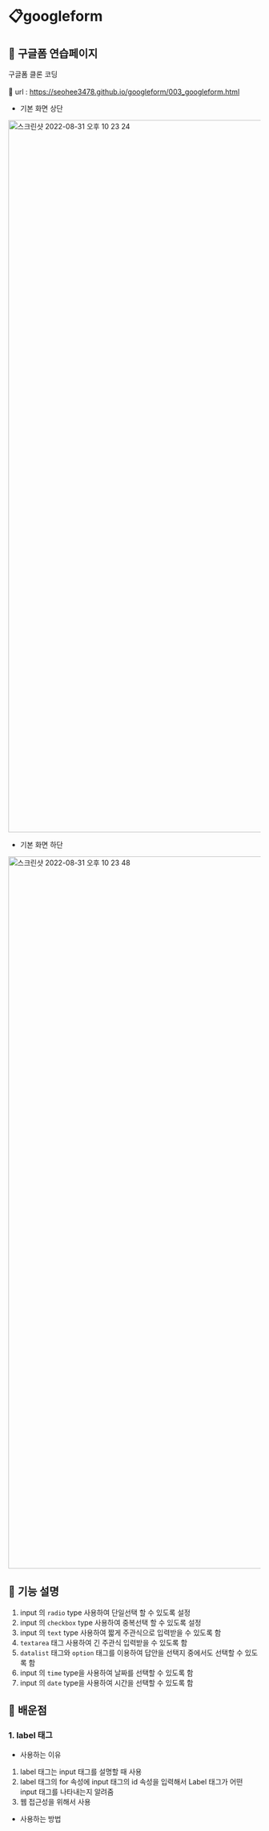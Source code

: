 # 📋googleform

## 📍 구글폼 연습페이지
구글폼 클론 코딩
<br>
<br>
🔗 url : https://seohee3478.github.io/googleform/003_googleform.html

- 기본 화면 상단
<img width="1419" alt="스크린샷 2022-08-31 오후 10 23 24" src="https://user-images.githubusercontent.com/78894678/187688711-df6a32ea-e433-461c-a358-efd67adf2b0e.png">

- 기본 화면 하단
<img width="1419" alt="스크린샷 2022-08-31 오후 10 23 48" src="https://user-images.githubusercontent.com/78894678/187688787-afb48167-a287-416e-9bf0-3c510c1562fe.png">

## 📍 기능 설명

1. input 의 `radio` type 사용하여 단일선택 할 수 있도록 설정
2. input 의 `checkbox` type 사용하여 중복선택 할 수 있도록 설정
3. input 의 `text` type 사용하여 짧게 주관식으로 입력받을 수 있도록 함
4. `textarea` 태그 사용하여 긴 주관식 입력받을 수 있도록 함
5. `datalist` 태그와 `option` 태그를 이용하여 답안을 선택지 중에서도 선택할 수 있도록 함
6. input 의 `time` type을 사용하여 날짜를 선택할 수 있도록 함
7. input 의 `date` type을 사용하여 시간을 선택할 수 있도록 함

## 📍 배운점
### 1. label 태그
  - 사용하는 이유
  1. label 태그는 input 태그를 설명할 때 사용
  2. label 태그의 for 속성에 input 태그의 id 속성을 입력해서 Label 태그가 어떤 input 태그를 나타내는지 알려줌
  3. 웹 접근성을 위해서 사용

  - 사용하는 방법

